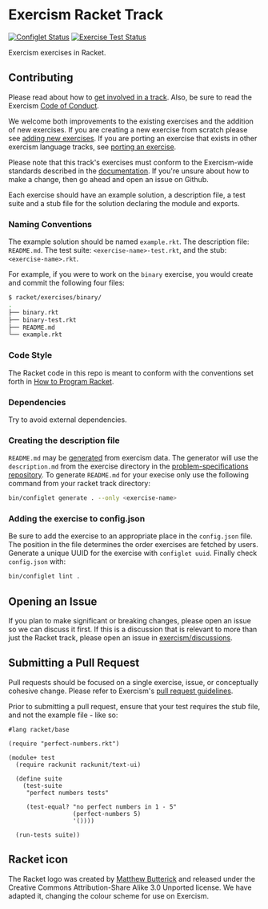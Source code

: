 # Exercism Racket Track

[![Configlet Status](https://github.com/exercism/racket/actions/workflows/configlet.yml/badge.svg)](https://github.com/exercism/racket/actions/workflows/configlet.yml)
[![Exercise Test Status](https://github.com/exercism/racket/actions/workflows/ci.yml/badge.svg)](https://github.com/exercism/racket/actions/workflows/ci.yml)

Exercism exercises in Racket.

## Contributing

Please read about how to [get involved in a track](https://github.com/exercism/docs/tree/master/contributing-to-language-tracks). Also, be sure to read the Exercism [Code of Conduct](https://exercism.org/code-of-conduct).

We welcome both improvements to the existing exercises and the addition of new exercises. If you are creating a new exercise from scratch please see [adding new exercises](https://github.com/exercism/docs/blob/master/you-can-help/make-up-new-exercises.md).  If you are porting an exercise that exists in other exercism language tracks, see [porting an exercise](https://github.com/exercism/docs/blob/master/you-can-help/implement-an-exercise-from-specification.md).

Please note that this track's exercises must conform to the Exercism-wide standards described in the [documentation](https://github.com/exercism/docs/tree/master/language-tracks/exercises). If you're unsure about how to make a change, then go ahead and open an issue on Github.

Each exercise should have an example solution, a description file, a test suite and a stub file for the solution declaring the module and exports.

### Naming Conventions

The example solution should be named `example.rkt`. The description file: `README.md`. The test suite: `<exercise-name>-test.rkt`, and the stub: `<exercise-name>.rkt`.

For example, if you were to work on the `binary` exercise, you would create and commit the following four files:

```bash
$ racket/exercises/binary/
.
├── binary.rkt
├── binary-test.rkt
├── README.md
└── example.rkt
```

### Code Style
The Racket code in this repo is meant to conform with the conventions set forth in [How to Program Racket](http://docs.racket-lang.org/style/index.html).

### Dependencies
Try to avoid external dependencies.

### Creating the description file

`README.md` may be [generated](https://github.com/exercism/docs/blob/master/maintaining-a-track/regenerating-exercise-readmes.md) from exercism data. The generator will use the `description.md` from the exercise directory in the [problem-specifications repository](https://github.com/exercism/problem-specifications/tree/master/exercises).  To generate `README.md` for your execise only use the following command from your racket track directory:

```bash
bin/configlet generate . --only <exercise-name>
```

### Adding the exercise to config.json
Be sure to add the exercise to an appropriate place in the `config.json` file.  The position in the file determines the order exercises are fetched by users.  Generate a unique UUID for the exercise with ```configlet uuid```.  Finally check `config.json` with:

```bash
bin/configlet lint .
```

## Opening an Issue

If you plan to make significant or breaking changes, please open an issue so we can discuss it first. If this is a discussion that is relevant to more than just the Racket track, please open an issue in [exercism/discussions](https://github.com/exercism/discussions/issues).

## Submitting a Pull Request

Pull requests should be focused on a single exercise, issue, or conceptually cohesive change. Please refer to Exercism's [pull request guidelines](https://github.com/exercism/docs/blob/master/contributing/pull-request-guidelines.md).

Prior to submitting a pull request, ensure that your test requires the stub file, and not the example file - like so:

```Racket
#lang racket/base

(require "perfect-numbers.rkt")

(module+ test
  (require rackunit rackunit/text-ui)

  (define suite
    (test-suite
     "perfect numbers tests"

     (test-equal? "no perfect numbers in 1 - 5"
                  (perfect-numbers 5)
                  '())))

  (run-tests suite))
```

## Racket icon
The Racket logo was created by [Matthew Butterick](https://en.wikipedia.org/wiki/Matthew_Butterick) and released under the Creative Commons Attribution-Share Alike 3.0 Unported license.
We have adapted it, changing the colour scheme for use on Exercism.
